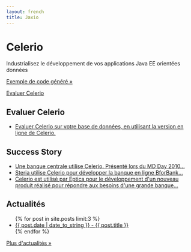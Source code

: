 ```yaml
---
layout: french
title: Jaxio
---
```

<!-- Main hero unit for a primary marketing message or call to action -->
<div class="hero-unit">
    <h1>Celerio</h1>
	<p>Industrialisez le développement de vos applications Java EE orientées données
    <p><a href="https://github.com/jaxio/generated-projects" class="btn btn-primary btn-large">Exemple de
     code généré &raquo;</a></p>
    <p><a href="/celerio-service.html" class="btn btn-primary btn-large">Evaluer Celerio</a></p>
</div>

<!-- Example row of columns -->
<div class="row">
<div class="span4">
	<h2>Evaluer Celerio</h2>
	<ul>
	<li>
		<a href="/celerio-service.html">Evaluer Celerio sur votre base de données, en utilisant la version en ligne de Celerio.</a>
	</li>
	</ul>
</div>
<div class="span4">
	<h2>Success Story</h2>
	<ul>
	<li>
		<a href="/celerio-livre-blanc.html">Une banque centrale utilise Celerio. Présenté lors du MD Day 2010...</a>
	</li>
	<li>
		<a href="reference-steria.html">Steria utilise Celerio pour développer la banque en ligne BforBank...</a>
	</li>
	<li>
		<a href="reference-editeur.html">Celerio est utilisé par Eptica pour le développement d'un nouveau 
		produit réalisé pour répondre aux besoins d'une grande banque...</a>
	</li>
	</ul>
</div>
<div class="span4">
	<h2>Actualités</h2>
	<ul>
    {% for post in site.posts limit:3 %}
    	<li><a href="{{ post.url }}">{{ post.date | date_to_string }} - {{ post.title }}</a></li>
	{% endfor %}
	</ul>
	<p><a class="btn" href="actualites.html">Plus d'actualités &raquo;</a></p>
</div>
</div>
